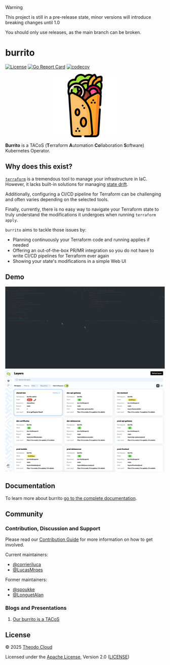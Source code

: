 > [!WARNING]
> This project is still in a pre-release state, minor versions will introduce breaking changes until 1.0
> 
> You should only use releases, as the main branch can be broken.

# burrito <!-- omit in toc -->

[![License](https://img.shields.io/badge/License-Apache_2.0-blue.svg)](https://opensource.org/licenses/Apache-2.0)
[![Go Report Card](https://goreportcard.com/badge/github.com/padok-team/burrito)](https://goreportcard.com/report/github.com/padok-team/burrito)
[![codecov](https://codecov.io/gh/padok-team/burrito/branch/main/graph/badge.svg)](https://codecov.io/gh/padok-team/burrito)

<p align="center"><img src="./docs/assets/icon/burrito.png" width="200px" /></p>

**Burrito** is a TACoS (**T**erraform **A**utomation **Co**llaboration **S**oftware) Kubernetes Operator.

## Why does this exist?

[`terraform`](https://www.terraform.io/) is a tremendous tool to manage your infrastructure in IaC.
However, it lacks built-in solutions for managing [state drift](https://developer.hashicorp.com/terraform/tutorials/state/resource-drift).

Additionally, configuring a CI/CD pipeline for Terraform can be challenging and often varies depending on the selected tools.

Finally, currently, there is no easy way to navigate your Terraform state to truly understand the modifications it undergoes when running `terraform apply`.

`burrito` aims to tackle those issues by:

- Planning continuously your Terraform code and running applies if needed
- Offering an out-of-the-box PR/MR integration so you do not have to write CI/CD pipelines for Terraform ever again
- Showing your state's modifications in a simple Web UI

## Demo

![demo](./docs/assets/demo/demo.gif)
![UI Preview](./docs/assets/demo/ui.png)

## Documentation

To learn more about burrito [go to the complete documentation](https://docs.burrito.tf).

## Community

### Contribution, Discussion and Support

Please read our [Contribution Guide](https://docs.burrito.tf/contributing/) for more information on how to get involved.

Current maintainers:

- [@corrieriluca](https://github.com/corrieriluca)
- [@LucasMrqes](https://github.com/LucasMrqes)

Former maintainers:

- [@spoukke](https://x.com/spoukke)
- [@LonguetAlan](https://x.com/LonguetAlan)

### Blogs and Presentations

1. [Our burrito is a TACoS](https://cloud.theodo.com/en/blog/burrito-tacos)

## License

© 2025 [Theodo Cloud](https://cloud.theodo.com/en/)

Licensed under the [Apache License](https://www.apache.org/licenses/LICENSE-2.0), Version 2.0 ([LICENSE](./LICENSE))
